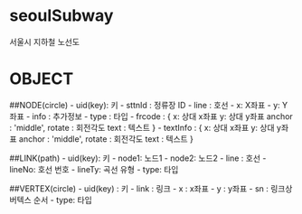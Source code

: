 # seoulSubway
서울시 지하철 노선도

# OBJECT
##NODE(circle)
	- uid(key):  키
	- sttnId : 정류장 ID
	- line : 호선
	- x: X좌표
	- y: Y좌표
	- info : 추가정보
	- type : 타입
	- frcode : {
		x: 상대 x좌표
		y: 상대 y좌표
		anchor : 'middle',
		rotate : 회전각도
		text : 텍스트 
	}
	- textInfo : {
		x: 상대 x좌표
		y: 상대 y좌표
		anchor : 'middle',
		rotate : 회전각도
		text : 텍스트 
	}

##LINK(path)
	- uid(key): 키
	- node1: 노드1
	- node2: 노드2
	- line : 호선
	- lineNo: 호선 번호
  	- lineTy: 곡선 유형
	- type: 타입

##VERTEX(circle)
	- uid(key) : 키
	- link : 링크
	- x : x좌표
	- y : y좌표
	- sn : 링크상 버텍스 순서
	- type: 타입

